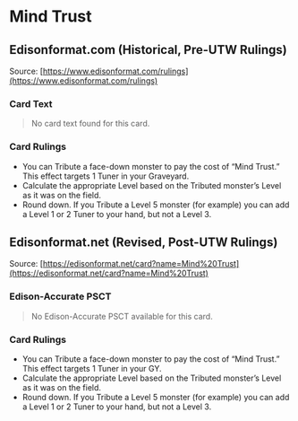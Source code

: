 # Mind Trust

## Edisonformat.com (Historical, Pre-UTW Rulings)

Source: [https://www.edisonformat.com/rulings](https://www.edisonformat.com/rulings)

### Card Text

> No card text found for this card.

### Card Rulings

*   You can Tribute a face-down monster to pay the cost of “Mind Trust.” This effect targets 1 Tuner in your Graveyard.
*   Calculate the appropriate Level based on the Tributed monster’s Level as it was on the field.
*   Round down. If you Tribute a Level 5 monster (for example) you can add a Level 1 or 2 Tuner to your hand, but not a Level 3.

## Edisonformat.net (Revised, Post-UTW Rulings)

Source: [https://edisonformat.net/card?name=Mind%20Trust](https://edisonformat.net/card?name=Mind%20Trust)

### Edison-Accurate PSCT

> No Edison-Accurate PSCT available for this card.

### Card Rulings

*   You can Tribute a face-down monster to pay the cost of “Mind Trust.” This effect targets 1 Tuner in your GY.
*   Calculate the appropriate Level based on the Tributed monster’s Level as it was on the field.
*   Round down. If you Tribute a Level 5 monster (for example) you can add a Level 1 or 2 Tuner to your hand, but not a Level 3.
            